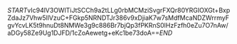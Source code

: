 $START$vIc94lV3OWlTiJtSCCh9a2tLLg0rbMCMziSvgrFXQr80YRGIOXGt+BxpZdaJz7Vhw5llVzuC+FGkp5NRNDTJr386v9xDjiaK7w7sMdfMcaNDZWrrmyFgvYcvLK5t9hnuDt8NMWe3g9c886Br7bjQp3fPKRnS0lHzFzfh0eZu7O7nAw/aDGy58Ze9Ug1DJFD/1cZoAewetg+eKc1be73doA==$END$